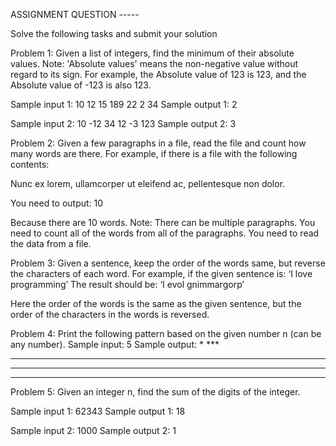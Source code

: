 ASSIGNMENT QUESTION -----


Solve the following tasks and submit your solution

Problem 1:
Given a list of integers, find the minimum of their absolute values. 
Note:
'Absolute values' means the non-negative value without regard to its sign. For example, the Absolute value of 123 is 123, and the Absolute value of -123 is also 123. 

Sample input 1:
10 12 15 189 22 2 34
Sample output 1: 
2

Sample input 2:
10 -12 34 12 -3 123
Sample output 2:
3



Problem 2:
Given a few paragraphs in a file, read the file and count how many words are there. 
For example, if there is a file with the following contents:

Nunc ex lorem, ullamcorper ut eleifend ac, pellentesque non dolor.  

You need to output: 10

Because there are 10 words. 
Note: There can be multiple paragraphs. You need to count all of the words from all of the paragraphs. 
You need to read the data from a file. 


Problem 3:
Given a sentence, keep the order of the words same, but reverse the characters of each word. 
For example, if the given sentence is: ‘I love programming’ 
The result should be: ‘I evol gnimmargorp’

Here the order of the words is the same as the given sentence, but the order of the characters in the words is reversed. 


Problem 4:
Print the following pattern based on the given number n (can be any number). 
Sample input: 5 
Sample output: 
       *
     ***
   *****
 *******
*********


Problem 5:
Given an integer n, find the sum of the digits of the integer.

Sample input 1:
62343
Sample output 1: 
18

Sample input 2:
1000
Sample output 2: 
1


